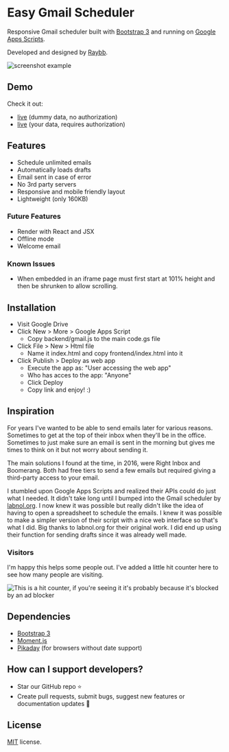 # Easy Gmail Scheduler

Responsive Gmail scheduler built with [Bootstrap 3](https://getbootstrap.com/) and running on [Google Apps Scripts](https://www.google.com/script/start/).


Developed and designed by [Raybb](https://github.com/RayBB).

![screenshot example](https://github.com/RayBB/easy-gmail-scheduler/raw/master/screenshots/both.png)

## Demo
Check it out:
* [live](https://raybb.github.io/easy-gmail-scheduler/src/frontend/) (dummy data, no authorization)
* [live](https://script.google.com/macros/s/AKfycbxk4wQhd-mclrc1v0NeE1g4RL5ab9k6Gsa9MM2L58hcux3xT04/exec) (your data, requires authorization)

## Features
* Schedule unlimited emails
* Automatically loads drafts
* Email sent in case of error
* No 3rd party servers
* Responsive and mobile friendly layout
* Lightweight (only 160KB)

### Future Features
* Render with React and JSX
* Offline mode
* Welcome email

### Known Issues
* When embedded in an iframe page must first start at 101% height and then be shrunken to allow scrolling.

## Installation

* Visit Google Drive
* Click New > More > Google Apps Script
    * Copy backend/gmail.js to the main code.gs file
* Click File > New > Html file
    * Name it index.html and copy frontend/index.html into it
* Click Publish > Deploy as web app
    * Execute the app as: "User accessing the web app"
    * Who has acces to the app: "Anyone"
    * Click Deploy
    * Copy link and enjoy! :)

## Inspiration
For years I've wanted to be able to send emails later for various reasons. Sometimes to get at the top of their inbox when they'll be in the office. Sometimes to just make sure an email is sent in the morning but gives me times to think on it but not worry about sending it.

The main solutions I found at the time, in 2016, were Right Inbox and Boomerang. Both had free tiers to send a few emails but required giving a third-party access to your email.

I stumbled upon Google Apps Scripts and realized their APIs could do just what I needed. It didn't take long until I bumped into the Gmail scheduler by [labnol.org](https://www.labnol.org/internet/schedule-gmail-send-later/24867/). I now knew it was possible but really didn't like the idea of having to open a spreadsheet to schedule the emails. I knew it was possible to make a simpler version of their script with a nice web interface so that's what I did. Big thanks to labnol.org for their original work. I did end up using their function for sending drafts since it was already well made.

### Visitors
I'm happy this helps some people out. I've added a little hit counter here to see how many people are visiting.

![This is a hit counter, if you're seeing it it's probably because it's blocked by an ad blocker](http://s05.flagcounter.com/count/1sBW/bg_FFFFFF/txt_000000/border_FFFFFF/columns_4/maxflags_8/viewers_0/labels_0/pageviews_0/flags_0/percent_0/)

## Dependencies
* [Bootstrap 3](https://getbootstrap.com/)
* [Moment.js](https://momentjs.com/)
* [Pikaday](https://github.com/dbushell/Pikaday) (for browsers without date support)

## How can I support developers?
- Star our GitHub repo :star:
- Create pull requests, submit bugs, suggest new features or documentation updates :wrench:

## License
[MIT](https://github.com/RayBB/easy-gmail-scheduler/blob/master/LICENSE) license.
